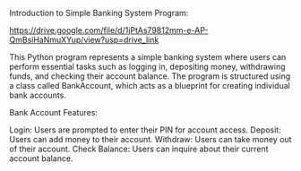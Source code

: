Introduction to Simple Banking System Program:

https://drive.google.com/file/d/1jPtAs79812mm-e-AP-QmBsiHaNmuXYup/view?usp=drive_link

This Python program represents a simple banking system where users can perform essential tasks such as logging in, depositing money, withdrawing funds, and checking their account balance. The program is structured using a class called BankAccount, which acts as a blueprint for creating individual bank accounts.

Bank Account Features:

Login: Users are prompted to enter their PIN for account access.
Deposit: Users can add money to their account.
Withdraw: Users can take money out of their account.
Check Balance: Users can inquire about their current account balance.
